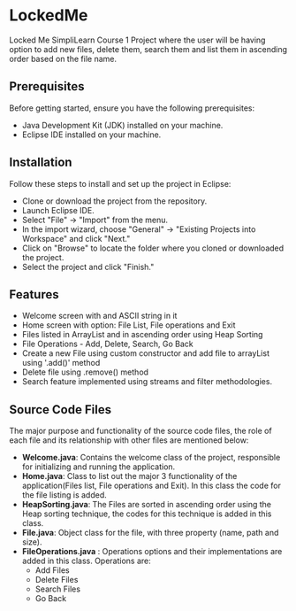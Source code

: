 # LockedMe
Locked Me SimpliLearn Course 1 Project where the user will be having option to add new files, delete them, search them and list them in ascending order based on the file name.


## Prerequisites
Before getting started, ensure you have the following prerequisites:

- Java Development Kit (JDK) installed on your machine.
- Eclipse IDE installed on your machine.

## Installation
Follow these steps to install and set up the project in Eclipse:

- Clone or download the project from the repository.
- Launch Eclipse IDE.
- Select "File" -> "Import" from the menu.
- In the import wizard, choose "General" -> "Existing Projects into Workspace" and click "Next."
- Click on "Browse" to locate the folder where you cloned or downloaded the project.
- Select the project and click "Finish."

## Features
- Welcome screen with and ASCII string in it
- Home screen with option: File List, File operations and Exit
- Files listed in ArrayList and in ascending order using Heap Sorting
- File Operations - Add, Delete, Search, Go Back
- Create a new File using custom constructor and add file to arrayList using '.add()' method
- Delete file using .remove() method
- Search feature implemented using streams and filter methodologies.

## Source Code Files
The major purpose and functionality of the source code files, the role of each file and its relationship with other files are mentioned below:

- **Welcome.java**: Contains the welcome class of the project, responsible for initializing and running the application.
- **Home.java**: Class to list out the major 3 functionality of the application(Files list, File operations and Exit). In this class the code for the file listing is added.
- **HeapSorting.java**: The Files are sorted in ascending order using the Heap sorting technique, the codes for this technique is added in this class. 
- **File.java**: Object class for the file, with three property (name, path and size).
- **FileOperations.java** : Operations options and their implementations are added in this class. Operations are:
    - Add Files
    - Delete Files
    - Search Files
    - Go Back





